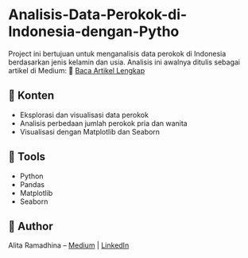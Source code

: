 # Analisis-Data-Perokok-di-Indonesia-dengan-Pytho
Project ini bertujuan untuk menganalisis data perokok di Indonesia berdasarkan jenis kelamin dan usia. Analisis ini awalnya ditulis sebagai artikel di Medium:
🔗 [Baca Artikel Lengkap](https://medium.com/@alitaramadhina/belajar-data-analyst-dari-nol-analisis-data-perokok-dengan-python-738548ddd7e3)

## 📁 Konten
- Eksplorasi dan visualisasi data perokok
- Analisis perbedaan jumlah perokok pria dan wanita
- Visualisasi dengan Matplotlib dan Seaborn

## 📌 Tools
- Python
- Pandas
- Matplotlib
- Seaborn

## 📝 Author
Alita Ramadhina – [Medium](https://medium.com/@alitaramadhina) | [LinkedIn](https://linkedin.com/in/alita-ramadhina-b0abaa346)
